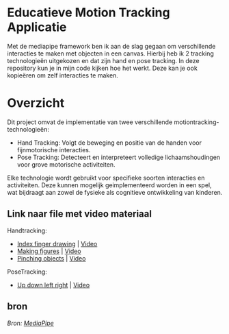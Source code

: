 # Educatieve Motion Tracking Applicatie
Met de mediapipe framework ben ik aan de slag gegaan om verschillende interacties te maken met objecten in een canvas. Hierbij heb ik 2 tracking technologieën uitgekozen en dat zijn hand en pose tracking. In deze repository kun je in mijn code kijken hoe het werkt. Deze kan je ook kopieëren om zelf interacties te maken.

# Overzicht
Dit project omvat de implementatie van twee verschillende motiontracking-technologieën:

- Hand Tracking: Volgt de beweging en positie van de handen voor fijnmotorische interacties.
- Pose Tracking: Detecteert en interpreteert volledige lichaamshoudingen voor grove motorische activiteiten.

Elke technologie wordt gebruikt voor specifieke soorten interacties en activiteiten. Deze kunnen mogelijk geimplementeerd worden in een spel, wat bijdraagt aan zowel de fysieke als cognitieve ontwikkeling van kinderen.

## Link naar file met video materiaal

Handtracking:
- [Index finger drawing](./index-finger-drawing/hands) | [Video](https://drive.google.com/file/d/1sEuJmQ52jywmaKpBnzTl9YFXKb87TO5N/view)
- [Making figures](./making-figures/hands) | [Video](https://drive.google.com/file/d/1HF8uNrGaexM6t48bJPXGmbKWmYhdfdvu/view)
- [Pinching objects](./pinching-objects) | [Video](https://drive.google.com/file/d/1pWAHqnbIUMm9z25UADXkogsPHlz-LxH3/view)

PoseTracking:
- [Up down left right](./up-down-left-right/pose) | [Video](https://drive.google.com/file/d/1doR2vnEVbXgLzG5xRDnE7nbr9rxdUcoO/view)

## bron

*Bron: [MediaPipe](https://developers.google.com/mediapipe/solutions/guide)*

